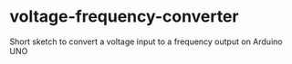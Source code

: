 # voltage-frequency-converter
Short sketch to convert a voltage input to a frequency output on Arduino UNO
